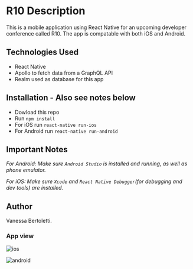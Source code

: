 # R10 Description

This is a mobile application using React Native for an upcoming developer conference called R10. The app is compatable with both iOS and Android.

## Technologies Used

- React Native
- Apollo to fetch data from a GraphQL API
- Realm used as database for this app

## Installation - Also see notes below

- Dowload this repo
- Run `npm install`
- For iOS run `react-native run-ios`
- For Android run `react-native run-android`

## Important Notes

_For Android: Make sure `Android Studio` is installed and running, as well as phone emulator._

_For iOS: Make sure `Xcode` and `React Native Debugger`(for debugging and dev tools) are installed._

## Author

Vanessa Bertoletti.

### App view

![ios](https://user-images.githubusercontent.com/40447526/49050555-c5c2c880-f198-11e8-8e3e-780a04989d8c.gif)

![android](https://user-images.githubusercontent.com/40447526/48999773-7c2c9c00-f10c-11e8-9857-1bd3bace4c80.gif)

